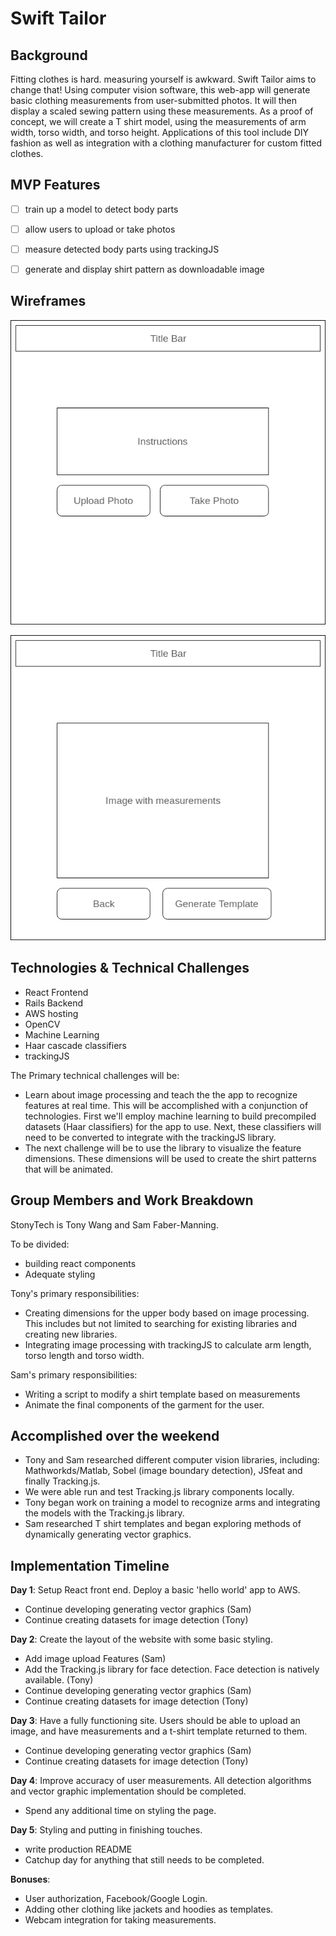 # Swift Tailor

## Background

Fitting clothes is hard. measuring yourself is awkward. Swift Tailor aims to change that! Using computer vision software, this web-app will generate basic clothing measurements from user-submitted photos. It will then display a scaled sewing pattern using these measurements. As a proof of concept, we will create a T shirt model, using the measurements of arm width, torso width, and torso height.
Applications of this tool include DIY fashion as well as integration with a clothing manufacturer for custom fitted clothes.

## MVP Features

- [ ] train up a model to detect body parts
- [ ] allow users to upload or take photos
- [ ] measure detected body parts using trackingJS
- [ ] generate and display shirt pattern as downloadable image


## Wireframes

![wireframe1](docs/wireframes/wireframe1.png)

![wireframe2](docs/wireframes/wireframe2.png)


## Technologies & Technical Challenges
  - React Frontend
  - Rails Backend
  - AWS hosting
  - OpenCV
  - Machine Learning
  - Haar cascade classifiers
  - trackingJS

  The Primary technical challenges will be:
  - Learn about image processing and teach the the app to recognize features at real time. This will be accomplished with a conjunction of technologies.  First we'll employ machine learning to build precompiled datasets (Haar classifiers) for the app to use.  Next, these classifiers will need to be converted to integrate with the trackingJS library.
  -  The next challenge will be to use the library to visualize the feature dimensions. These dimensions will be used to create the shirt patterns that will be animated.

## Group Members and Work Breakdown
StonyTech is Tony Wang and Sam Faber-Manning.

To be divided:
  - building react components
  - Adequate styling

Tony's primary responsibilities:
  - Creating dimensions for the upper body based on image processing.  This includes but not limited to searching for existing libraries and creating new libraries.
  - Integrating image processing with trackingJS to calculate arm length, torso length and torso width.

Sam's primary responsibilities:
  - Writing a script to modify a shirt template based on measurements
  - Animate the final components of the garment for the user.

## Accomplished over the weekend
  - Tony and Sam researched different computer vision libraries, including: Mathworkds/Matlab, Sobel (image boundary detection), JSfeat and finally Tracking.js.
  - We were able run and test Tracking.js library components locally.
  - Tony began work on training a model to recognize arms and integrating the models with the Tracking.js library.
  - Sam researched T shirt templates and began exploring methods of dynamically generating vector graphics.

## Implementation Timeline

**Day 1**: Setup React front end. Deploy a basic 'hello world' app to AWS.
  - Continue developing generating vector graphics (Sam)
  - Continue creating datasets for image detection (Tony)

**Day 2**: Create the layout of the website with some basic styling.
  - Add image upload Features (Sam)
  - Add the Tracking.js library for face detection.  Face detection is natively available. (Tony)
  - Continue developing generating vector graphics (Sam)
  - Continue creating datasets for image detection (Tony)

**Day 3**: Have a fully functioning site.  Users should be able to upload an image, and have measurements and a t-shirt template returned to them.
  - Continue developing generating vector graphics (Sam)
  - Continue creating datasets for image detection (Tony)

**Day 4**: Improve accuracy of user measurements.  All detection algorithms and vector graphic implementation should be completed.
  - Spend any additional time on styling the page.

**Day 5**: Styling and putting in finishing touches.
  - write production README
  - Catchup day for anything that still needs to be completed.

**Bonuses**:
  - User authorization, Facebook/Google Login.
  - Adding other clothing like jackets and hoodies as templates.
  - Webcam integration for taking measurements.
